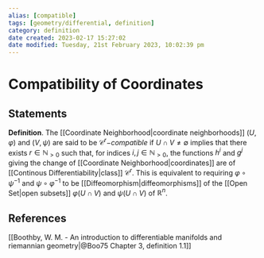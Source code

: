 ```yaml
---
alias: [compatible]
tags: [geometry/differential, definition]
category: definition
date created: 2023-02-17 15:27:02
date modified: Tuesday, 21st February 2023, 10:02:39 pm
---
```


# Compatibility of Coordinates

## Statements

**Definition**. The [[Coordinate Neighborhood|coordinate neighborhoods]] $(U,\varphi)$ and $(V,\psi)$ are said to be $\mathcal{C}^r-$_compatible_ if $U\cap V\neq\emptyset$ implies that there exists $r\in\mathbb{N}_{>0}$ such that, for indices $i,j\in\mathbb{N}_{>0}$, the functions $h^i$ and $g^j$ giving the change of [[Coordinate Neighborhood|coordinates]] are of [[Continous Differentiability|class]] $\mathcal{C}^r$. This is equivalent to requiring $\varphi\circ\psi^{-1}$ and $\psi\circ\varphi^{-1}$ to be [[Diffeomorphism|diffeomorphisms]] of the [[Open Set|open subsets]] $\varphi(U\cap V)$ and $\psi(U\cap V)$ of $\mathbb{R}^n$.

## References

[[Boothby, W. M. - An introduction to differentiable manifolds and riemannian geometry|@Boo75 Chapter 3, definition 1.1]]